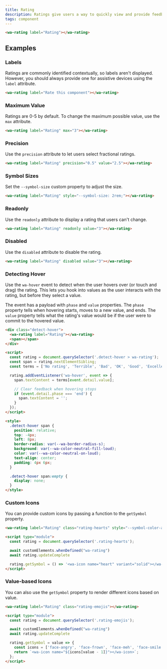 ```yaml
---
title: Rating
description: Ratings give users a way to quickly view and provide feedback.
tags: component
---
```


```html {.example}
<wa-rating label="Rating"></wa-rating>
```

## Examples

### Labels

Ratings are commonly identified contextually, so labels aren't displayed. However, you should always provide one for assistive devices using the `label` attribute.

```html {.example}
<wa-rating label="Rate this component"></wa-rating>
```

### Maximum Value

Ratings are 0-5 by default. To change the maximum possible value, use the `max` attribute.

```html {.example}
<wa-rating label="Rating" max="3"></wa-rating>
```

### Precision

Use the `precision` attribute to let users select fractional ratings.

```html {.example}
<wa-rating label="Rating" precision="0.5" value="2.5"></wa-rating>
```

### Symbol Sizes

Set the `--symbol-size` custom property to adjust the size.

```html {.example}
<wa-rating label="Rating" style="--symbol-size: 2rem;"></wa-rating>
```

### Readonly

Use the `readonly` attribute to display a rating that users can't change.

```html {.example}
<wa-rating label="Rating" readonly value="3"></wa-rating>
```

### Disabled

Use the `disabled` attribute to disable the rating.

```html {.example}
<wa-rating label="Rating" disabled value="3"></wa-rating>
```

### Detecting Hover

Use the `wa-hover` event to detect when the user hovers over (or touch and drag) the rating. This lets you hook into values as the user interacts with the rating, but before they select a value.

The event has a payload with `phase` and `value` properties. The `phase` property tells when hovering starts, moves to a new value, and ends. The `value` property tells what the rating's value would be if the user were to commit to the hovered value.

```html {.example}
<div class="detect-hover">
  <wa-rating label="Rating"></wa-rating>
  <span></span>
</div>

<script>
  const rating = document.querySelector('.detect-hover > wa-rating');
  const span = rating.nextElementSibling;
  const terms = ['No rating', 'Terrible', 'Bad', 'OK', 'Good', 'Excellent'];

  rating.addEventListener('wa-hover', event => {
    span.textContent = terms[event.detail.value];

    // Clear feedback when hovering stops
    if (event.detail.phase === 'end') {
      span.textContent = '';
    }
  });
</script>

<style>
  .detect-hover span {
    position: relative;
    top: -4px;
    left: 8px;
    border-radius: var(--wa-border-radius-s);
    background: var(--wa-color-neutral-fill-loud);
    color: var(--wa-color-neutral-on-loud);
    text-align: center;
    padding: 4px 6px;
  }

  .detect-hover span:empty {
    display: none;
  }
</style>
```

### Custom Icons

You can provide custom icons by passing a function to the `getSymbol` property.

```html {.example}
<wa-rating label="Rating" class="rating-hearts" style="--symbol-color-active: #ff4136;"></wa-rating>

<script type="module">
  const rating = document.querySelector('.rating-hearts');

  await customElements.whenDefined("wa-rating")
  await rating.updateComplete

  rating.getSymbol = () => '<wa-icon name="heart" variant="solid"></wa-icon>';
</script>
```

### Value-based Icons

You can also use the `getSymbol` property to render different icons based on value.

```html {.example}
<wa-rating label="Rating" class="rating-emojis"></wa-rating>

<script type="module">
  const rating = document.querySelector('.rating-emojis');

  await customElements.whenDefined("wa-rating")
  await rating.updateComplete

  rating.getSymbol = value => {
    const icons = ['face-angry', 'face-frown', 'face-meh', 'face-smile', 'face-laugh'];
    return `<wa-icon name="${icons[value - 1]}"></wa-icon>`;
  };
</script>
```
